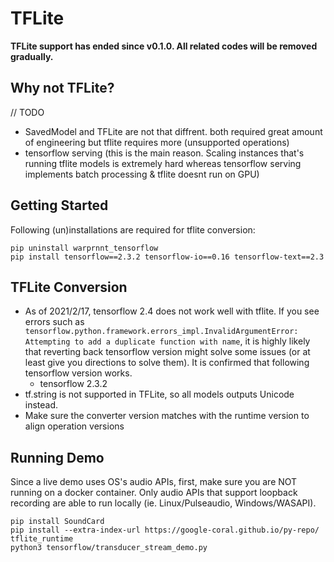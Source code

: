 # TFLite
**TFLite support has ended since v0.1.0. All related codes will be removed gradually.**

## Why not TFLite?
// TODO
- SavedModel and TFLite are not that diffrent. both required great amount of engineering but tflite requires more (unsupported operations)
- tensorflow serving (this is the main reason. Scaling instances that's running tflite models is extremely hard whereas tensorflow serving implements batch processing & tflite doesnt run on GPU)

## Getting Started
Following (un)installations are required for tflite conversion:
```shell
pip uninstall warprnnt_tensorflow
pip install tensorflow==2.3.2 tensorflow-io==0.16 tensorflow-text==2.3
```

## TFLite Conversion
- As of 2021/2/17, tensorflow 2.4 does not work well with tflite. If you see errors such as 
`tensorflow.python.framework.errors_impl.InvalidArgumentError: Attempting to add a duplicate function with name`,
it is highly likely that reverting back tensorflow version might solve some issues (or at least give you directions to solve them). It is confirmed that following tensorflow version works.
    - tensorflow 2.3.2
- tf.string is not supported in TFLite, so all models outputs Unicode instead.
- Make sure the converter version matches with the runtime version to align operation versions

## Running Demo
Since a live demo uses OS's audio APIs, first, make sure you are NOT running on a docker container. Only audio APIs that support loopback recording are able to run locally (ie. Linux/Pulseaudio, Windows/WASAPI).
```shell
pip install SoundCard
pip install --extra-index-url https://google-coral.github.io/py-repo/ tflite_runtime
python3 tensorflow/transducer_stream_demo.py
```